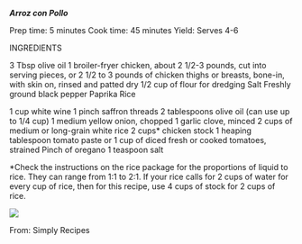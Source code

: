 ***Arroz con Pollo***

Prep time: 5 minutes
Cook time: 45 minutes
Yield: Serves 4-6

INGREDIENTS

3 Tbsp olive oil
1 broiler-fryer chicken, about 2 1/2-3 pounds, cut into serving pieces, or 2 1/2 to 3 pounds of chicken thighs or breasts, bone-in, with skin on, rinsed and patted dry
1/2 cup of flour for dredging
Salt
Freshly ground black pepper
Paprika
Rice

1 cup white wine
1 pinch saffron threads
2 tablespoons olive oil (can use up to 1/4 cup)
1 medium yellow onion, chopped
1 garlic clove, minced
2 cups of medium or long-grain white rice
2 cups* chicken stock
1 heaping tablespoon tomato paste or 1 cup of diced fresh or cooked tomatoes, strained
Pinch of oregano
1 teaspoon salt

*Check the instructions on the rice package for the proportions of liquid to rice. They can range from 1:1 to 2:1. If your rice calls for 2 cups of water for every cup of rice, then for this recipe, use 4 cups of stock for 2 cups of rice.

![](https://i.imgur.com/nQo7t9N.png)

From: Simply Recipes

